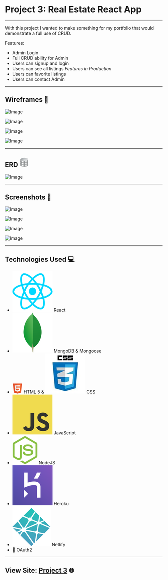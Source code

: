 # Project 3: Real Estate React App
---

With this project I wanted to make something for my portfolio that would demonstrate a full use of CRUD. 

Features:
- Admin Login
- Full CRUD ability for Admin
- Users can signup and login
- Users can see all listings
*Features in Production*
- Users can favorite listings
- Users can contact Admin

---

## Wireframes 🔲

![Image](https://i.imgur.com/D214QkK.png)

![Image](https://i.imgur.com/klc1iun.png)

![Image](https://i.imgur.com/BbgE7tw.png)

![Image](https://i.imgur.com/xyMIqXb.png)

---

## ERD ![Image](public/images/database.png)

![Image](https://i.imgur.com/AjORm4L.png)

---

## Screenshots 📸

![Image](https://i.imgur.com/7o9gifP.png)

![Image](https://i.imgur.com/y9Asetx.jpg)

![Image](https://i.imgur.com/arEVxhM.png)

![Image](https://i.imgur.com/G0CdxOQ.jpg)

---

## Technologies Used 💻

- ![Image](public/images/react.png) React
- ![Image](public/images/mongo_db.png) MongoDB & Mongoose
- ![Image](public/images/html5.png) HTML 5 & ![Image](public/images/css.jpg) CSS
- ![Image](public/images/javascript.png) JavaScript
- ![Image](public/images/nodejs.png) NodeJS
- ![Image](public/images/heroku.png) Heroku
- ![Image](public/images/netlify.png) Netlify
- 🔐 OAuth2

---

## View Site: [Project 3](https://free-real-estate.netlify.app/) 🌐
